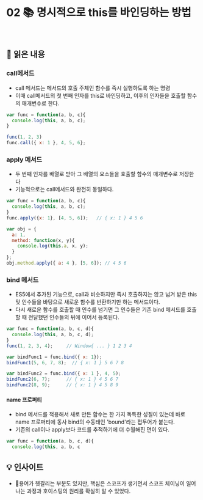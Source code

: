 # 02 📚 명시적으로 this를 바인딩하는 방법

<br>

## 📝 읽은 내용

### call메서드
- call 메서드는 메서드의 호출 주체인 함수를 즉시 실행하도록 하는 명령
- 이때 call메서드의 첫 번째 인자를 this로 바인딩하고, 이후의 인자들을 호출할 함수의 매개변수로 한다.

```js
var func = function(a, b, c){
  console.log(this, a, b, c);
}

func(1, 2, 3)
func.call({ x: 1 }, 4, 5, 6};
```

### apply 메서드
- 두 번째 인자를 배열로 받아 그 배열의 요소들을 호출할 함수의 매개변수로 저장한다
- 기능적으로는 call메서드와 완전히 동일하다.

```js
var func = function(a, b, c){
  console.log(this, a, b, c);
}
func.apply({x: 1}, [4, 5, 6]);   // { x: 1 } 4 5 6

var obj = {
  a: 1,
  method: function(x, y){
    console.log(this.a, x, y);
  }
};
obj.method.apply({ a: 4 }, [5, 6]); // 4 5 6
```

### bind 메서드
- ES5에서 추가된 기능으로, call과 비슷하지만 즉시 호출하지는 않고 넘겨 받은 this 및 인수들을 바탕으로 새로운 함수를 반환하기만 하는 메서드이다.
- 다시 새로운 함수를 호출할 때 인수를 넘기면 그 인수들은 기존 bind 메서드를 호출할 때 전달했던 인수들의 뒤에 이어서 등록된다.

```js
var func = function(a, b, c, d){
  console.log(this, a, b, c, d);
}
func(1, 2, 3, 4);     // Window{ ... } 1 2 3 4

var bindFunc1 = func.bind({ x: 1});
bindFunc1(5, 6, 7, 8);  // { x: 1 } 5 6 7 8

var bindFunc2 = func.bind({ x: 1 }, 4, 5);
bindFunc2(6, 7);      // { x: 1 } 4 5 6 7
bindFunc2(8, 9);      // { x: 1 } 4 5 8 9
```

#### name 프로퍼티
- bind 메서드를 적용해서 새로 만든 함수는 한 가지 독특한 성질이 있는데 바로 name 프로퍼티에 동사 bind의 수동태인 'bound'라는 접두어가 붙는다.
- 기존의 call이나 apply보다 코드를 추적하기에 더 수월해진 면이 있다.

```js
var func = function(a, b, c, d){
  console.log(this, a, b, c
```

## 💡 인사이트
- 용어가 헷갈리는 부분도 있지만, 핵심은 스코프가 생기면서 스코프 체이닝이 일어나는 과정과 호이스팅의 원리를 확실히 알 수 있었다.

